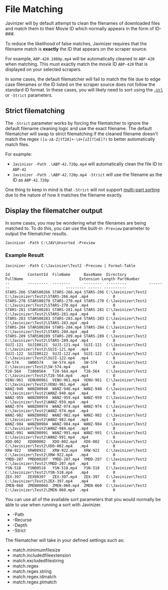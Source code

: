 # File Matching

Javinizer will by default attempt to clean the filenames of downloaded files and match them to their Movie ID which normally appears in the form of ID-###.&#x20;

To reduce the likelihood of false matches, Javinizer requires that the filename match is **exactly** the ID that appears on the scraper source.&#x20;

For example, `ABP-420.1080p.mp4` will be automatically cleaned to `ABP-420` when matching. This must exactly match the movie ID `ABP-420` that is displayed on your selected scrapers.

In some cases, the default filematcher will fail to match the file due to edge case filenames or the ID listed on the scraper source does not follow the standard ID format. In these cases, you will likely need to sort using the [`-Url`](../using-the-cli/sorting-files.md#using-direct-urls)  or `-Strict` parameters.

## Strict filematching

The `-Strict` parameter works by forcing the filematcher to ignore the default filename cleaning logic and use the exact filename. The default filematcher will swap to strict filematching if the cleaned filename doesn't match the regex `([a-zA-Z|tT28]+-\d+[zZ]?[eE]?)` to better automatically match files.

For example:

* `Javinizer -Path .\ABP-42.720p.mp4` will automatically clean the file ID to `ABP-42`
* `Javinizer -Path .\ABP-42.720p.mp4 -Strict` will use the filename as the ID as `ABP-42.720p`

One thing to keep in mind is that `-Strict` will not support [multi-part sorting](multi-part-match.md) due to the nature of how it matches the filename exactly.

## Display the filematcher output

In some cases, you may be wondering what the filenames are being matched to. To do this, you can use the built-in `-Preview` parameter to output the filematcher results.

```
Javinizer -Path C:\JAV\Unsorted -Preview
```

### Example Result

```
Javinizer -Path C:\Javinizer\Test2 -Preview | Format-Table
```

```
Id        ContentId  FileName      BaseName  Directory          FullName                         Extension Length PartNumber
--        ---------  --------      --------  ---------          --------                         --------- ------ ----------
STARS-266 STARS00266 STARS-266.mp4 STARS-266 C:\Javinizer\Test2 C:\Javinizer\Test2\STARS-266.mp4 .mp4           0
STARS-270 STARS00270 STARS-270.mp4 STARS-270 C:\Javinizer\Test2 C:\Javinizer\Test2\STARS-270.mp4 .mp4           0
STARS-281 STARS00281 STARS-281.mp4 STARS-281 C:\Javinizer\Test2 C:\Javinizer\Test2\STARS-281.mp4 .mp4           0
STARS-283 STARS00283 STARS-283.mp4 STARS-283 C:\Javinizer\Test2 C:\Javinizer\Test2\STARS-283.mp4 .mp4           0
STARS-284 STARS00284 STARS-284.mp4 STARS-284 C:\Javinizer\Test2 C:\Javinizer\Test2\STARS-284.mp4 .mp4           0
STARS-289 STARS00289 STARS-289.mp4 STARS-289 C:\Javinizer\Test2 C:\Javinizer\Test2\STARS-289.mp4 .mp4           0
SUJI-121  SUJI00121  SUJI-121.mp4  SUJI-121  C:\Javinizer\Test2 C:\Javinizer\Test2\SUJI-121.mp4  .mp4           0
SUJI-122  SUJI00122  SUJI-122.mp4  SUJI-122  C:\Javinizer\Test2 C:\Javinizer\Test2\SUJI-122.mp4  .mp4           0
SW-574    SW00574    SW-574.mp4    SW-574    C:\Javinizer\Test2 C:\Javinizer\Test2\SW-574.mp4    .mp4           0
T28-564   T2800564   T28-564.mp4   T28-564   C:\Javinizer\Test2 C:\Javinizer\Test2\T28-564.mp4   .mp4           0
VENU-961  VENU00961  VENU-961.mp4  VENU-961  C:\Javinizer\Test2 C:\Javinizer\Test2\VENU-961.mp4  .mp4           0
WANZ-940  WANZ00940  WANZ-940.mp4  WANZ-940  C:\Javinizer\Test2 C:\Javinizer\Test2\WANZ-940.mp4  .mp4           0
WANZ-959  WANZ00959  WANZ-959.mp4  WANZ-959  C:\Javinizer\Test2 C:\Javinizer\Test2\WANZ-959.mp4  .mp4           0
WANZ-974  WANZ00974  WANZ-974.mp4  WANZ-974  C:\Javinizer\Test2 C:\Javinizer\Test2\WANZ-974.mp4  .mp4           0
WANZ-982  WANZ00982  WANZ-982.mp4  WANZ-982  C:\Javinizer\Test2 C:\Javinizer\Test2\WANZ-982.mp4  .mp4           0
WANZ-984  WANZ00984  WANZ-984.mp4  WANZ-984  C:\Javinizer\Test2 C:\Javinizer\Test2\WANZ-984.mp4  .mp4           0
WANZ-991  WANZ00991  WANZ-991.mp4  WANZ-991  C:\Javinizer\Test2 C:\Javinizer\Test2\WANZ-991.mp4  .mp4           0
XDO-002   XDO00002   XDO-002.mp4   XDO-002   C:\Javinizer\Test2 C:\Javinizer\Test2\XDO-002.mp4   .mp4           0
XRW-922   XRW00922   XRW-922.mp4   XRW-922   C:\Javinizer\Test2 C:\Javinizer\Test2\XRW-922.mp4   .mp4           0
YMDD-207  YMDD00207  YMDD-207.mp4  YMDD-207  C:\Javinizer\Test2 C:\Javinizer\Test2\YMDD-207.mp4  .mp4           0
YSN-518   YSN00518   YSN-518.mp4   YSN-518   C:\Javinizer\Test2 C:\Javinizer\Test2\YSN-518.mp4   .mp4           0
ZEX-397   ZEX00397   ZEX-397.mp4   ZEX-397   C:\Javinizer\Test2 C:\Javinizer\Test2\ZEX-397.mp4   .mp4           0
ZMEN-060  ZMEN00060  ZMEN-060.mp4  ZMEN-060  C:\Javinizer\Test2 C:\Javinizer\Test2\ZMEN-060.mp4  .mp4           0
```

You can use all of the available sort parameters that you would normally be able to use when running a sort with Javinizer.

* \-Path
* \-Recurse
* \-Depth
* \-Strict

The filematcher will take in your defined settings such as:

* match.minimumfilesize
* match.includedfileextension
* match.excludedfilestring
* match.regex
* match.regex.string
* match.regex.idmatch
* match.regex.ptmatch

